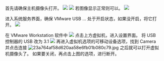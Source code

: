 首先请确保主机摄像头打开。
![](https://typora-birdy.oss-cn-guangzhou.aliyuncs.com/20240503135417.png)
![](https://typora-birdy.oss-cn-guangzhou.aliyuncs.com/20240503135447.png)
若图像显示正常则可以。
![](https://typora-birdy.oss-cn-guangzhou.aliyuncs.com/20240503135529.png)

进入系统服务界面，确保 VMware USB ... 处于开启状态，如果没开启，将它打开。
![](https://typora-birdy.oss-cn-guangzhou.aliyuncs.com/20240503140104.png)

在 VMware Workstation 软件中
![](https://typora-birdy.oss-cn-guangzhou.aliyuncs.com/20240503135638.png)
点击上方虚拟机，进入设置界面。
将 USB 控制器的 USB 改为 3.1
![](https://typora-birdy.oss-cn-guangzhou.aliyuncs.com/20240503135712.png)
再进入虚拟机选项的可移动设备选项，找到 Camera 并点击连接
![23a764af58d620aa58e6fb01b080c79.jpg](https://typora-birdy.oss-cn-guangzhou.aliyuncs.com/23a764af58d620aa58e6fb01b080c79.jpg)
之后就可以打开虚拟机摄像头了。
如果要关闭，再点击上图的选项，进行断开。